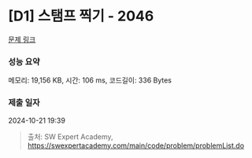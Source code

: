 # [D1] 스탬프 찍기 - 2046 

[문제 링크](https://swexpertacademy.com/main/code/problem/problemDetail.do?contestProbId=AV5QKdT6AyYDFAUq) 

### 성능 요약

메모리: 19,156 KB, 시간: 106 ms, 코드길이: 336 Bytes

### 제출 일자

2024-10-21 19:39



> 출처: SW Expert Academy, https://swexpertacademy.com/main/code/problem/problemList.do